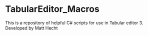 # TabularEditor_Macros

This is a repository of helpful C# scripts for use in Tabular editor 3. Developed by Matt Hecht
